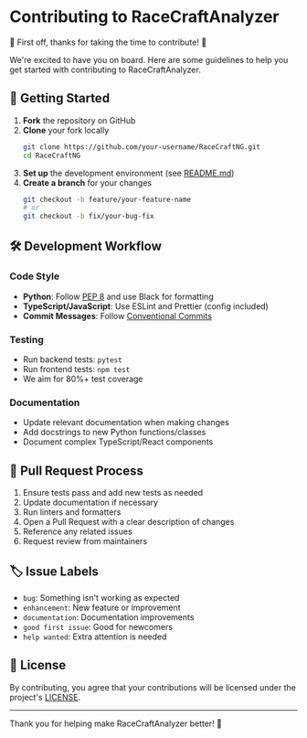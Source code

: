 # Contributing to RaceCraftAnalyzer

🎉 First off, thanks for taking the time to contribute! 🎉

We're excited to have you on board. Here are some guidelines to help you get started with contributing to RaceCraftAnalyzer.

## 🚀 Getting Started

1. **Fork** the repository on GitHub
2. **Clone** your fork locally
   ```bash
   git clone https://github.com/your-username/RaceCraftNG.git
   cd RaceCraftNG
   ```
3. **Set up** the development environment (see [README.md](README.md))
4. **Create a branch** for your changes
   ```bash
   git checkout -b feature/your-feature-name
   # or
   git checkout -b fix/your-bug-fix
   ```

## 🛠 Development Workflow

### Code Style
- **Python**: Follow [PEP 8](https://www.python.org/dev/peps/pep-0008/) and use Black for formatting
- **TypeScript/JavaScript**: Use ESLint and Prettier (config included)
- **Commit Messages**: Follow [Conventional Commits](https://www.conventionalcommits.org/)

### Testing
- Run backend tests: `pytest`
- Run frontend tests: `npm test`
- We aim for 80%+ test coverage

### Documentation
- Update relevant documentation when making changes
- Add docstrings to new Python functions/classes
- Document complex TypeScript/React components

## 🚦 Pull Request Process

1. Ensure tests pass and add new tests as needed
2. Update documentation if necessary
3. Run linters and formatters
4. Open a Pull Request with a clear description of changes
5. Reference any related issues
6. Request review from maintainers

## 🏷 Issue Labels

- `bug`: Something isn't working as expected
- `enhancement`: New feature or improvement
- `documentation`: Documentation improvements
- `good first issue`: Good for newcomers
- `help wanted`: Extra attention is needed

## 📝 License

By contributing, you agree that your contributions will be licensed under the project's [LICENSE](LICENSE).

---

Thank you for helping make RaceCraftAnalyzer better! 💪
